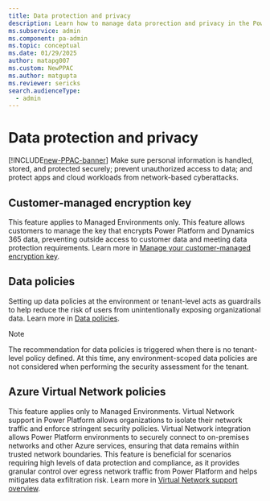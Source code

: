 ```yaml
---
title: Data protection and privacy
description: Learn how to manage data prorection and privacy in the Power Platform admin center with security features available.
ms.subservice: admin
ms.component: pa-admin
ms.topic: conceptual
ms.date: 01/29/2025
author: matapg007
ms.custom: NewPPAC
ms.author: matgupta
ms.reviewer: sericks
search.audienceType: 
  - admin
---
```


# Data protection and privacy

[!INCLUDE[new-PPAC-banner](~/includes/new-PPAC-banner.md)]
Make sure personal information is handled, stored, and protected securely; prevent unauthorized access to data; and protect apps and cloud workloads from network-based cyberattacks.

## Customer-managed encryption key
This feature applies to Managed Environments only. This feature allows customers to manage the key that encrypts Power Platform and Dynamics 365 data, preventing outside access to customer data and meeting data protection requirements. Learn more in [Manage your customer-managed encryption key](../customer-managed-key.md).

## Data policies 
Setting up data policies at the environment or tenant-level acts as guardrails to help reduce the risk of users from unintentionally exposing organizational data. Learn more in [Data policies](../wp-data-loss-prevention.md).

> [!Note]
> The recommendation for data policies is triggered when there is no tenant-level policy defined. At this time, any environment-scoped data policies are not considered when performing the security assessment for the tenant.

## Azure Virtual Network policies
This feature applies only to Managed Environments. Virtual Network support in Power Platform allows organizations to isolate their network traffic and enforce stringent security policies. Virtual Network integration allows Power Platform environments to securely connect to on-premises networks and other Azure services, ensuring that data remains within trusted network boundaries. This feature is beneficial for scenarios requiring high levels of data protection and compliance, as it provides granular control over egress network traffic from Power Platform and helps mitigates data exfiltration risk. Learn more in [Virtual Network support overview](../vnet-support-overview.md).
